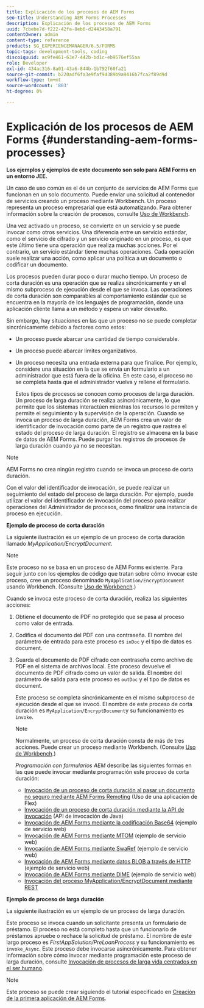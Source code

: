 ```yaml
---
title: Explicación de los procesos de AEM Forms
seo-title: Understanding AEM Forms Processes
description: Explicación de los procesos de AEM Forms
uuid: 7cbebe7d-f222-42fa-8eb6-d2443458a791
contentOwner: admin
content-type: reference
products: SG_EXPERIENCEMANAGER/6.5/FORMS
topic-tags: development-tools, coding
discoiquuid: ac9fe461-63e7-442b-bd1c-eb9576ef55aa
role: Developer
exl-id: 434ac316-8a01-43a6-844b-1b792f60fa21
source-git-commit: b220adf6fa3e9faf94389b9a9416b7fca2f89d9d
workflow-type: tm+mt
source-wordcount: '803'
ht-degree: 0%

---
```


# Explicación de los procesos de AEM Forms {#understanding-aem-forms-processes}

**Los ejemplos y ejemplos de este documento son solo para AEM Forms en un entorno JEE.**

Un caso de uso común es el de un conjunto de servicios de AEM Forms que funcionan en un solo documento. Puede enviar una solicitud al contenedor de servicios creando un proceso mediante Workbench. Un proceso representa un proceso empresarial que está automatizando. Para obtener información sobre la creación de procesos, consulte [Uso de Workbench](https://www.adobe.com/go/learn_aemforms_workbench_63).

Una vez activado un proceso, se convierte en un servicio y se puede invocar como otros servicios. Una diferencia entre un servicio estándar, como el servicio de cifrado y un servicio originado en un proceso, es que este último tiene una operación que realiza muchas acciones. Por el contrario, un servicio estándar tiene muchas operaciones. Cada operación suele realizar una acción, como aplicar una política a un documento o codificar un documento.

Los procesos pueden durar poco o durar mucho tiempo. Un proceso de corta duración es una operación que se realiza sincrónicamente y en el mismo subproceso de ejecución desde el que se invoca. Las operaciones de corta duración son comparables al comportamiento estándar que se encuentra en la mayoría de los lenguajes de programación, donde una aplicación cliente llama a un método y espera un valor devuelto.

Sin embargo, hay situaciones en las que un proceso no se puede completar sincrónicamente debido a factores como estos:

* Un proceso puede abarcar una cantidad de tiempo considerable.
* Un proceso puede abarcar límites organizativos.
* Un proceso necesita una entrada externa para que finalice. Por ejemplo, considere una situación en la que se envía un formulario a un administrador que está fuera de la oficina. En este caso, el proceso no se completa hasta que el administrador vuelva y rellene el formulario.

   Estos tipos de procesos se conocen como procesos de larga duración. Un proceso de larga duración se realiza asincrónicamente, lo que permite que los sistemas interactúen mientras los recursos lo permiten y permite el seguimiento y la supervisión de la operación. Cuando se invoca un proceso de larga duración, AEM Forms crea un valor de identificador de invocación como parte de un registro que rastrea el estado del proceso de larga duración. El registro se almacena en la base de datos de AEM Forms. Puede purgar los registros de procesos de larga duración cuando ya no se necesitan.

>[!NOTE]
>
>AEM Forms no crea ningún registro cuando se invoca un proceso de corta duración.

Con el valor del identificador de invocación, se puede realizar un seguimiento del estado del proceso de larga duración. Por ejemplo, puede utilizar el valor del identificador de invocación del proceso para realizar operaciones del Administrador de procesos, como finalizar una instancia de proceso en ejecución.

**Ejemplo de proceso de corta duración**

La siguiente ilustración es un ejemplo de un proceso de corta duración llamado *MyApplication/EncryptDocument*.

>[!NOTE]
>
>Este proceso no se basa en un proceso de AEM Forms existente. Para seguir junto con los ejemplos de código que tratan sobre cómo invocar este proceso, cree un proceso denominado `MyApplication/EncryptDocument` usando Workbench. (Consulte [Uso de Workbench](https://www.adobe.com/go/learn_aemforms_workbench_63).)

Cuando se invoca este proceso de corta duración, realiza las siguientes acciones:

1. Obtiene el documento de PDF no protegido que se pasa al proceso como valor de entrada.
1. Codifica el documento del PDF con una contraseña. El nombre del parámetro de entrada para este proceso es `inDoc` y el tipo de datos es document.
1. Guarda el documento de PDF cifrado con contraseña como archivo de PDF en el sistema de archivos local. Este proceso devuelve el documento de PDF cifrado como un valor de salida. El nombre del parámetro de salida para este proceso es `outDoc` y el tipo de datos es document.

   Este proceso se completa sincrónicamente en el mismo subproceso de ejecución desde el que se invocó. El nombre de este proceso de corta duración es `MyApplication/EncryptDocument`y su funcionamiento es `invoke`.

   >[!NOTE]
   >
   >Normalmente, un proceso de corta duración consta de más de tres acciones. Puede crear un proceso mediante Workbench. (Consulte [Uso de Workbench](https://www.adobe.com/go/learn_aemforms_workbench_63).)

   *Programación con formularios AEM* describe las siguientes formas en las que puede invocar mediante programación este proceso de corta duración:

   * [Invocación de un proceso de corta duración al pasar un documento no seguro mediante AEM Forms Remoting](/help/forms/developing/invoking-aem-forms-using-remoting.md#invoking-a-short-lived-process-by-passing-an-unsecure-document-using-remoting) (Uso de una aplicación de Flex)
   * [Invocación de un proceso de corta duración mediante la API de invocación](/help/forms/developing/invoking-aem-forms-using-java.md#invoking-a-short-lived-process-using-the-invocation-api) (API de invocación de Java)
   * [Invocación de AEM Forms mediante la codificación Base64](/help/forms/developing/invoking-aem-forms-using-web.md#invoking-aem-forms-using-base64-encoding) (ejemplo de servicio web)
   * [Invocación de AEM Forms mediante MTOM](/help/forms/developing/invoking-aem-forms-using-web.md#invoking-aem-forms-using-mtom) (ejemplo de servicio web)
   * [Invocación de AEM Forms mediante SwaRef](/help/forms/developing/invoking-aem-forms-using-web.md#invoking-aem-forms-using-swaref) (ejemplo de servicio web)
   * [Invocación de AEM Forms mediante datos BLOB a través de HTTP](/help/forms/developing/invoking-aem-forms-using-web.md#invoking-aem-forms-using-blob-data-over-http) (ejemplo de servicio web)
   * [Invocación de AEM Forms mediante DIME](/help/forms/developing/invoking-aem-forms-using-web.md#invoking-aem-forms-using-dime) (ejemplo de servicio web)
   * [Invocación del proceso MyApplication/EncryptDocument mediante REST](/help/forms/developing/invoking-aem-forms-using-rest.md)

**Ejemplo de proceso de larga duración**

La siguiente ilustración es un ejemplo de un proceso de larga duración.

Este proceso se invoca cuando un solicitante presenta un formulario de préstamo. El proceso no está completo hasta que un funcionario de préstamos apruebe o rechace la solicitud de préstamo. El nombre de este largo proceso es *FirstAppSolution/PreLoanProcess* y su funcionamiento es `invoke_Async`. Este proceso debe invocarse asincrónicamente. Para obtener información sobre cómo invocar mediante programación este proceso de larga duración, consulte [Invocación de procesos de larga vida centrados en el ser humano](/help/forms/developing/invoking-human-centric-long-lived.md#invoking-human-centric-long-lived-processes).

>[!NOTE]
>
>Este proceso se puede crear siguiendo el tutorial especificado en [Creación de la primera aplicación de AEM Forms](https://www.adobe.com/go/learn_aemforms_firstapp_ds_63).
